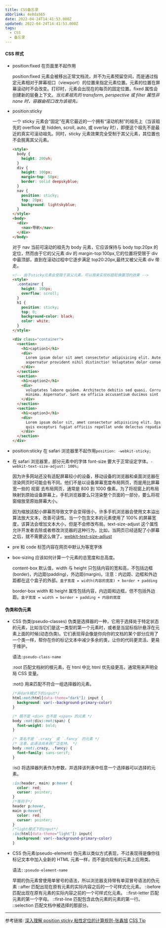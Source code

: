 ```yaml
---
title: CSS备忘录
abbrlink: 4e8da565
date: 2022-04-24T14:41:53.000Z
updated: 2022-04-24T14:41:53.000Z
tags:
  - CSS
  - 备忘录
---
```


#### CSS 样式

- position:fixed 在页面里不起作用

  position:fixed 元素会被移出正常文档流，并不为元素预留空间，而是通过指定元素相对于屏幕视口（viewport）的位置来指定元素位置。元素的位置在屏幕滚动时不会改变。打印时，元素会出现在的每页的固定位置。fixed 属性会创建新的层叠上下文。_当元素祖先的 transform, perspective 或 filter 属性非 none 时，容器由视口改为该祖先。_

<!-- more -->

- position:sticky

  一个 sticky 元素会“固定”在离它最近的一个拥有“滚动机制”的祖先上（当该祖先的 overflow 是 hidden, scroll, auto, 或 overlay 时），即便这个祖先不是最近的真实可滚动祖先。同时，sticky 元素效果完全受制于其父元素，其位置也不会脱离其父元素。

  ```html
  <style>
    body {
      height: 200vh;
    }
    div {
      height: 100px;
      margin-top: 50px;
      border: solid deepskyblue;
    }
    nav {
      position: sticky;
      top: 20px;
      background: lightskyblue;
    }
  </style>
  <body>
    <div>
      <nav>导航</nav>
    </div>
  </body>
  ```

  对于 nav 当前可滚动的祖先为 body 元素，它应该保持与 body top:20px 的定位，然而由于它的父元素 div 的 margin-top:100px,它的位置将受限于 div 中最顶部，直到在滚动过程中它逐步满足 top20:20px,最终又被父元素 div 带走。

  ```html
  <!-- 由于sticky元素会受限于其父元素，可以用来实现标题轮换置顶的效果 -->
  <style>
    .container {
      height: 100px;
      overflow: scroll;
    }
    h1 {
      position: sticky;
      top: 0;
      background-color: black;
      color: white;
    }
  </style>

  <div class="container">
    <section>
      <h1>caption1</h1>
      <div>
        Lorem ipsum dolor sit amet consectetur adipisicing elit. Autem maiores tempore dolores doloribus labore
        aspernatur provident nihil distinctio! Voluptates dolor consequatur expedita sequi, pariatur
      </div>
    </section>
    <section>
      <h1>caption2</h1>
      <div>
        voluptates labore quidem. Architecto debitis sed quasi. Corrupti sequi voluptas itaque! Dolorum, similique
        minima. Aspernatur. Sunt ea officia accusantium ducimus sint dolorum adipisci cupiditate numquam harum tempore
      </div>
    </section>
    <section>
      <h1>caption3</h1>
      <div>
        Lorem ipsum dolor sit, amet consectetur adipisicing elit. Ipsa dolorem nemo necessitatibus! Non exercitationem a
        quis excepturi fugiat officiis repellat unde delectus repudiandae qui consequatur similique quia, laudantium
      </div>
    </section>
  </div>
  ```

- position:sticky 在 safari 浏览器里不起作用`position: -webkit-sticky;`

- 在 safari 浏览器里，部分元素中的字体 font-size 要大于正常设定字体。`-webkit-text-size-adjust: 100%;`

  因为许多网站还没有适配屏幕较小的设备，移动设备的浏览器和桌面浏览器在渲染网页时可能会有不同。他们不是以设备屏幕宽度布局网页，而是用比屏幕宽一些的 视窗 去布局网页，通常是 800 到 1000 像素。为了将视窗上的布局映射到原始设备屏幕上，手机浏览器要么只渲染整个页面的一部分，要么将视窗缩放至原始屏幕大小。

  因为缩放适配小屏幕而导致文字会变得很小，许多手机浏览器会使用文本溢出算法放大文本，改善可读性。当一个包含文本的元素使用了 100% 的屏幕宽度，该算法会增加文本大小，但是不会修改布局。text-size-adjust 这个属性允许开发者去除或者修改浏览器的这种行为，比如，当网页已经适配了小屏幕之后，就不需要这么做了。[webkit-text-size-adjust](https://developer.mozilla.org/zh-CN/docs/Web/CSS/text-size-adjust)

- pre 和 code 标签内容在网页中默认为等宽字体

- box-sizing 应该如何计算一个元素的总宽度和总高度。

  content-box 默认值，width 与 height 只包括内容的宽和高，不包括边框(border)，内边距(padding)，外边距(margin)。注意：内边距、边框和外边距都在这个盒子的外部。`盒子宽度 = width(内容的宽度) + border + padding`

  border-box width 和 height 属性包括内容，内边距和边框，但不包括外边距。`盒子宽度 = width = border + padding + 内容的宽度`

#### 伪类和伪元素

- CSS 伪类(pseudo-classes)
  伪类是选择器的一种，它用于选择处于特定状态的元素，比如当它们是这一类型的第一个元素时，或者是当鼠标指针悬浮在元素上面的时候(动态伪类)。它们表现得会像是你向你的文档的某个部分应用了一个类一样，帮你在你的标记文本中减少多余的类，让你的代码更灵活、更易于维护。

  语法`:pseudo-class-name`

  :root 匹配文档树的根元素，在 html 中比 html 优先级更高，通常用来声明全局 CSS 变量。

  :not() 用来匹配不符合一组选择器的元素。

  ```CSS
  /*非dark模式下的input*/
  html:not(html[data-theme="dark"]) input {
    background: var(--background-primary-color)
  }

  /* 既不是 <div> 也不是 <span> 的元素 */
  body :not(div):not(span) {
    font-weight: bold;
  }

  /* 类名不是 `.crazy` 或 `.fancy` 的元素 */
  /* 注意，此语法尚未获广泛支持。 */
  body :not(.crazy, .fancy) {
    font-family: sans-serif;
  }
  ```

  :is() 将选择器列表作为参数，并选择该列表中任意一个选择器可以选择的元素。

  ```CSS
  :is(header, main) p:hover {
    color: red;
    cursor: pointer;
  }
  /*等同于*/
  header p:hover,
  main p:hover{
    color: red;
    cursor: pointer;
  }
  /*light模式下的input*/
  :is(html[data-theme="light"]) input{
    background: var(--background-primary-color)
  }
  ```

- CSS 伪元素(pseudo-element)
  伪元素以类似方式表现，不过表现得是像你往标记文本中加入全新的 HTML 元素一样，而不是向现有的元素上应用类。

  语法`::pseudo-element-name`

  早期的伪元素曾使用单冒号的语法，所以浏览器支持带有单双冒号语法的伪元素
  ::after 匹配出现在原有元素的实际内容之后的一个可样式化元素。
  ::before 匹配出现在原有元素的实际内容之前的一个可样式化元素。
  ::first-letter 匹配元素的第一个字母。
  ::first-line 匹配包含此伪元素的元素的第一行。
  ::selection 匹配文档中被选择的那部分。

---

参考链接:
[深入理解 position sticky 粘性定位的计算规则-张鑫旭](https://www.zhangxinxu.com/wordpress/?p=9291)
[CSS Tip](https://markodenic.com/css-tips/)
